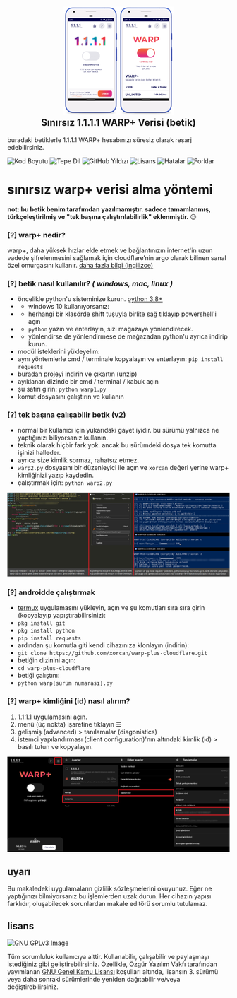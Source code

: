<h2 align="center"><a href="https://www.google.com/search?&q=s%C4%B1n%C4%B1rs%C4%B1z+warp%2B+verisi+xorcan" alt="Sınırsız WARP+ Verisi (betik)"><img src="https://github.com/xorcan/warp-plus-cloudflare/raw/master/pic.png" width="250"></a></br>
<b>Sınırsız 1.1.1.1 WARP+ Verisi (betik)</b></h2>

buradaki betiklerle 1.1.1.1 WARP+ hesabınızı süresiz olarak reşarj edebilirsiniz.

![Kod Boyutu](https://img.shields.io/github/languages/code-size/xorcan/warp-plus-cloudflare) ![Tepe Dil](https://img.shields.io/github/languages/top/xorcan/warp-plus-cloudflare) ![GitHub Yıldızı](https://img.shields.io/github/stars/xorcan/warp-plus-cloudflare) ![Lisans](https://img.shields.io/github/license/xorcan/warp-plus-cloudflare) ![Hatalar](https://img.shields.io/github/issues/xorcan/warp-plus-cloudflare) ![Forklar](https://img.shields.io/github/forks/xorcan/warp-plus-cloudflare)

# sınırsız warp+ verisi alma yöntemi

**not: bu betik benim tarafımdan yazılmamıştır. sadece tamamlanmış, türkçeleştirilmiş ve "tek başına çalıştırılabilirlik" eklenmiştir.** 😉

### [?] warp+ nedir?
warp+, daha yüksek hızlar elde etmek ve bağlantınızın internet'in uzun vadede şifrelenmesini sağlamak için cloudflare’nin argo olarak bilinen sanal özel omurgasını kullanır. [daha fazla bilgi (ingilizce)](https://blog.cloudflare.com/announcing-warp-plus/)

### [?] betik nasıl kullanılır? *( windows, mac, linux )*
- öncelikle python'u sisteminize kurun. [python 3.8+](https://www.python.org/downloads/)
- - windows 10 kullanıyorsanız: 
- - herhangi bir klasörde shift tuşuyla birlite sağ tıklayıp powershell'i açın
- - `python` yazın ve enterlayın, sizi mağazaya yönlendirecek.
- - yönlendirse de yönlendirmese de mağazadan python'u ayrıca indirip kurun.
- modül isteklerini yükleyelim:
- aynı yöntemlerle cmd / terminale kopyalayın ve enterlayın: `pip install requests`
- [buradan](https://github.com/xorcan/warp-plus-cloudflare/archive/master.zip) projeyi indirin ve çıkartın (unzip)
- ayıklanan dizinde bir cmd / terminal / kabuk açın
- şu satırı girin: `python warp1.py`
- komut dosyasını çalıştırın ve kullanın

### [?] tek başına çalışabilir betik (v2)
- normal bir kullanıcı için yukarıdaki gayet iyidir. bu sürümü yalnızca ne yaptığınızı biliyorsanız kullanın.
- teknik olarak hiçbir fark yok. ancak bu sürümdeki dosya tek komutta işinizi halleder.
- ayrıca size kimlik sormaz, rahatsız etmez.
- `warp2.py` dosyasını bir düzenleyici ile açın ve `xorcan` değeri yerine warp+ kimliğinizi yazıp kaydedin.
- çalıştırmak için: `python warp2.py`

![](https://github.com/xorcan/warp-plus-cloudflare/blob/master/win.jpg)

### [?] androidde çalıştırmak

- [termux](https://play.google.com/store/apps/details?id=com.termux&hl=tr) uygulamasını yükleyin, açın ve şu komutları sıra sıra girin (kopyalayıp yapıştırabilirsiniz):
- `pkg install git`
- `pkg install python`
- `pip install requests`
- ardından şu komutla giti kendi cihazınıza klonlayın (indirin): 
- `git clone https://github.com/xorcan/warp-plus-cloudflare.git`
- betiğin dizinini açın:
- `cd warp-plus-cloudflare`
- betiği çalıştını:
- `python warp{sürüm numarası}.py`

### [?] warp+ kimliğini (id) nasıl alırım?

1. 1.1.1.1 uygulamasını açın.
2. menü (üç nokta) işaretine tıklayın ☰
3. gelişmiş (advanced) > tanılamalar (diagonistics)
4. i̇stemci yapılandırması (client configuration)'nın altındaki kimlik (id) > basılı tutun ve kopyalayın.

![](https://github.com/xorcan/warp-plus-cloudflare/blob/master/id.jpg)

## uyarı

Bu makaledeki uygulamaların gizlilik sözleşmelerini okuyunuz. Eğer ne yaptığınızı bilmiyorsanız bu işlemlerden uzak durun. Her cihazın yapısı farklıdır, oluşabilecek sorunlardan makale editörü sorumlu tutulamaz.

## lisans

[![GNU GPLv3 Image](https://www.gnu.org/graphics/gplv3-127x51.png)](http://www.gnu.org/licenses/gpl-3.0.en.html)

Tüm sorumluluk kullanıcıya aittir. Kullanabilir, çalışabilir ve paylaşmayı istediğiniz gibi geliştirebilirsiniz. Özellikle, Özgür Yazılım Vakfı tarafından yayımlanan [GNU Genel Kamu Lisansı](https://www.gnu.org/licenses/gpl.html) koşulları altında, lisansın 3. sürümü veya daha sonraki sürümlerinde yeniden dağıtabilir ve/veya değiştirebilirsiniz.

